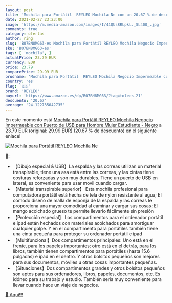 ```yaml
---
layout: post
title: 'Mochila para Portátil  REYLEO Mochila Ne con un 20.67 % de descuento'
date: 2021-02-27 23:23:00
image: 'https://m.media-amazon.com/images/I/41QUs8RLpkL._SL400_.jpg'
comments: true
category: ofertas
author: ring
slug: 'B07BN8MG63-es Mochila para Portátil REYLEO Mochila Negocio Impermeable...'
sku: 'B07BN8MG63-es'
tags: [ 'mochila', ]
actualPrice: 23.79 EUR
currency: EUR
price: 23.79
comparePrice: 29.99 EUR
prodname: 'Mochila para Portátil  REYLEO Mochila Negocio Impermeable con Puerto de USB para Hombre Mujer Estudiante - Negro'
country: 'es'
flag: '🇪🇸'
brand: 'REYLEO'
buyurl: 'https://www.amazon.es/dp/B07BN8MG63/?tag=tolees-21'
descuento: '20.67'
average: '24.122735042735'
---
```


En este momento está [Mochila para Portátil  REYLEO Mochila Negocio Impermeable con Puerto de USB para Hombre Mujer Estudiante - Negro](https://www.amazon.es/dp/B07BN8MG63/?tag=tolees-21) a 23.79 EUR (original: 29.99 EUR) (20.67 %  de descuento) en el siguiente enlace!

[![Mochila para Portátil  REYLEO Mochila Ne](https://m.media-amazon.com/images/I/41QUs8RLpkL._SL400_.jpg)](https://www.amazon.es/dp/B07BN8MG63/?tag=tolees-21)

🔎:

- 【Dibujo especial & USB】La espalda y las correas utilizan un material transpirable, tiene una asa está entre las correas, y las cintas tiene costuras reforzadas y son muy durables. Tiene un puerto de USB en lateral, es conveniente para usar movil cuando cargar.
- 【Material transpirable superior】 Esta mochila profesional para computadora portátil está hecha de tela de nylon resistente al agua; El cómodo diseño de malla de esponja de la espalda y las correas le proporciona una mayor comodidad al caminar y cargar sus cosas; El mango acolchado grueso te permite llevarlo fácilmente sin presión
- 【Protección especial】 Los compartimentos para el ordenador portátil e ipad están hechados con materiales acolchados para amortiguar cualquier golpe. Y en el compartimento para portátiles también tiene una cinta pequeña para proteger su ordenador portátil e ipad
- 【Multifuncional】Dos compartimentos principales: Uno está en el frente, para los papeles importantes; otro está en el detrás, para los libros, también tienen compartimentos para portátiles (hasta 15.6 pulgadas) e ipad en el dentro. Y otros bolsitos pequeños son mejores para sus documentos, móviles u otras cosas importantes pequeñas.
- 【Situaciones】Dos compartimentos grandes y otros bolsitos pequeños son aptos para sus ordenadores, libros, papeles, documentos, etc. Es idóneo para su trabajo y estudio. También sería muy conveniente para llevar cuando hace un viaje de negocios.

[🛒 Aquí!!!](https://www.amazon.es/dp/B07BN8MG63/?tag=tolees-21)
